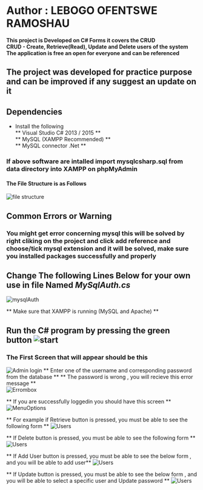 # Author : LEBOGO OFENTSWE RAMOSHAU
**This project is Developed on C# Forms it covers the CRUD**  
**CRUD - Create, Retrieve(Read), Update and Delete users of the system**  
**The application is free an open for everyone and can be referenced**  

## The project was developed for practice purpose and can be improved if any suggest an update on it

## Dependencies 
* Install the following  
** Visual Studio C# 2013 / 2015 **  
** MySQL (XAMPP Recommended) **  
** MySQL connector .Net **  

### If above software are intalled import mysqlcsharp.sql from data directory into XAMPP on phpMyAdmin
#### The File Structure is as Follows
![file structure](image/files.PNG)

## Common Errors or Warning 
### You might get error concerning mysql this will be solved by right cliking on the project and click add reference and choose/tick mysql extension and it will be solved, make sure you installed packages successfully and properly 


## Change The following Lines Below for your own use in file Named  *MySqlAuth.cs*
![mysqlAuth](image/Auth.PNG)

** Make sure that XAMPP is running (MySQL and Apache) **  

## Run the C# program by pressing the green button ![start](image/start.PNG)

### The First Screen that will appear should be this   
![Admin login](image/Picture1.png)
** Enter one of the username and corresponding password from the database **
** The password is wrong , you will recieve this error message **  
![Errombox](image/Picture2.png)

** If you are successfully loggedin you should have this screen **  
![MenuOptions](image/Picture3.png)

** For example if Retrieve button is pressed, you must be able to see the following form ** 
![Users](image/users.PNG) 

** If Delete button is pressed, you must be able to see the following form ** 
![Users](image/Picture5.png)

** If Add User button is pressed, you must be able to see the below form , and you will be able to add user** 
![Users](image/Picture4.png)  

** If Update button is pressed, you must be able to see the below form , and you will be able to select a specific user and  Update password ** 
![Users](image/Picture6.png) 

